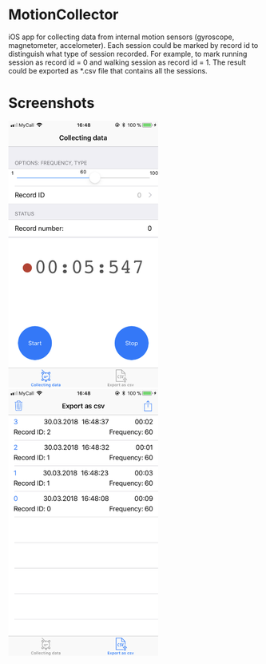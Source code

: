 # MotionCollector
iOS app for collecting data from internal motion sensors (gyroscope, magnetometer, accelometer). Each session could be marked by record id to distinguish what type of session recorded. For example, to mark running session as record id = 0 and walking session as record id = 1. The result could be exported as *.csv file that contains all the sessions. 

# Screenshots
<p align="left">
  <img src="images/screenshot1.png" width="300">
  <img src="images/screenshot2.png" width="300">
</p>
